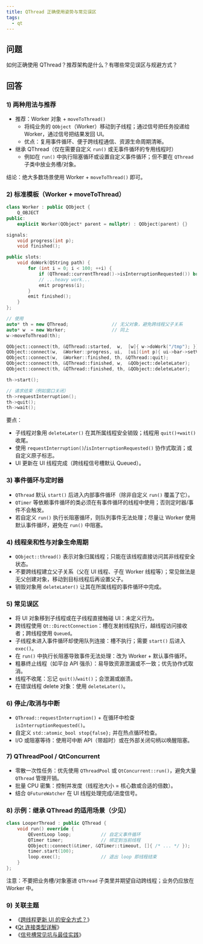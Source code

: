 ```yaml
---
title: QThread 正确使用姿势与常见误区
tags:
  - qt
---
```


## 问题

如何正确使用 QThread？推荐架构是什么？有哪些常见误区与规避方式？

## 回答

### 1) 两种用法与推荐

- 推荐：Worker 对象 + `moveToThread()`
  - 将纯业务的 `QObject`（Worker）移动到子线程；通过信号把任务投递给 Worker，通过信号把结果发回 UI。
  - 优点：复用事件循环、便于跨线程通信、资源生命周期清晰。
- 继承 QThread（仅在需要自定义 `run()` 或无事件循环的专用线程时）
  - 例如在 `run()` 中执行阻塞循环或设置自定义事件循环；但不要在 `QThread` 子类中放业务槽/对象。

结论：绝大多数场景使用 Worker + `moveToThread()` 即可。

### 2) 标准模板（Worker + moveToThread）

```cpp
class Worker : public QObject {
    Q_OBJECT
public:
    explicit Worker(QObject* parent = nullptr) : QObject(parent) {}

signals:
    void progress(int p);
    void finished();

public slots:
    void doWork(QString path) {
        for (int i = 0; i < 100; ++i) {
            if (QThread::currentThread()->isInterruptionRequested()) break;
            // ...heavy work...
            emit progress(i);
        }
        emit finished();
    }
};

// 使用
auto* th = new QThread;                // 无父对象，避免跨线程父子关系
auto* w  = new Worker;                 // 同上
w->moveToThread(th);

QObject::connect(th, &QThread::started,  w,  [w]{ w->doWork("/tmp"); });
QObject::connect(w,  &Worker::progress, ui,  [ui](int p){ ui->bar->setValue(p); });
QObject::connect(w,  &Worker::finished, th, &QThread::quit);
QObject::connect(th, &QThread::finished, w,  &QObject::deleteLater);
QObject::connect(th, &QThread::finished, th, &QObject::deleteLater);

th->start();

// 请求结束（例如窗口关闭）
th->requestInterruption();
th->quit();
th->wait();
```

要点：
- 子线程对象用 `deleteLater()` 在其所属线程安全销毁；线程用 `quit()+wait()` 收尾。
- 使用 `requestInterruption()`/`isInterruptionRequested()` 协作式取消；或自定义原子标志。
- UI 更新在 UI 线程完成（跨线程信号槽默认 Queued）。

### 3) 事件循环与定时器

- `QThread` 默认 `start()` 后进入内部事件循环（除非自定义 `run()` 覆盖了它）。
- `QTimer` 等依赖事件循环的类必须在有事件循环的线程中使用；否则定时器/事件不会触发。
- 若自定义 `run()` 执行长阻塞循环，则队列事件无法处理；尽量让 Worker 使用默认事件循环，避免在 `run()` 中阻塞。

### 4) 线程亲和性与对象生命周期

- `QObject::thread()` 表示对象归属线程；只能在该线程直接访问其非线程安全状态。
- 不要跨线程建立父子关系（父在 UI 线程、子在 Worker 线程等）；常见做法是无父创建对象，移动到目标线程后再设置父子。
- 销毁对象用 `deleteLater()` 让其在所属线程的事件循环中完成。

### 5) 常见误区

- 将 UI 对象移到子线程或在子线程直接触碰 UI：未定义行为。
- 跨线程使用 `Qt::DirectConnection`：槽在发射线程执行，越线程访问接收者；跨线程使用 `Queued`。
- 子线程未进入事件循环却使用队列连接：槽不执行；需要 `start()` 后进入 `exec()`。
- 在 `run()` 中执行长阻塞导致事件无法处理：改为 Worker + 默认事件循环。
- 粗暴终止线程（如平台 API 强杀）：易导致资源泄漏或不一致；优先协作式取消。
- 线程不收尾：忘记 `quit()`/`wait()`；会泄漏或崩溃。
- 在错误线程 delete 对象：使用 `deleteLater()`。

### 6) 停止/取消与中断

- `QThread::requestInterruption()` + 在循环中检查 `isInterruptionRequested()`。
- 自定义 `std::atomic_bool stop{false};` 并在热点循环检查。
- I/O 或阻塞等待：使用可中断 API（带超时）或在外部关闭句柄以唤醒阻塞。

### 7) QThreadPool / QtConcurrent

- 零散一次性任务：优先使用 `QThreadPool` 或 `QtConcurrent::run()`，避免大量 `QThread` 管理开销。
- 批量 CPU 密集：控制并发度（线程池大小 = 核心数或合适的倍数）。
- 结合 `QFutureWatcher` 在 UI 线程处理完成/进度信号。

### 8) 示例：继承 QThread 的适用场景（少见）

```cpp
class LooperThread : public QThread {
    void run() override {
        QEventLoop loop;           // 自定义事件循环
        QTimer timer;              // 绑定到当前线程
        QObject::connect(&timer, &QTimer::timeout, []{ /* ... */ });
        timer.start(100);
        loop.exec();               // 退出 loop 即线程结束
    }
};
```

注意：不要把业务槽/对象塞进 `QThread` 子类里并期望自动跨线程；业务仍应放在 Worker 中。

### 9) 关联主题

- 《[跨线程更新 UI 的安全方式？](cross_thread_ui_update.md)》
- 《[Qt 连接类型详解](connection_types.md)》
- 《[信号槽常见坑与最佳实践](pitfalls_best_practices.md)》

